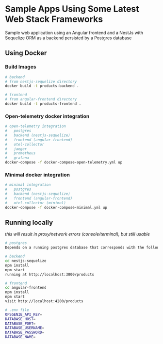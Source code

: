 
# Sample Apps Using Some Latest Web Stack Frameworks

Sample web application using an Angular frontend and a NestJs with Sequelize ORM as a backend persisted by a Postgres database

## Using Docker

### Build Images
```bash
# backend
# from nestjs-sequelize directory
docker build -t products-backend .

# frontend
# from angular-frontend directory
docker build -t products-frontend .
```

### Open-telemetry docker integration
```bash
# open-telemetry integration
#   postgres
#   backend (nestjs-sequelize)
#   frontend (angular-frontend)
#   otel-collector
#   jaeger
#   prometheus
#   grafana
docker-compose -f docker-compose-open-telemetry.yml up
```
### Minimal docker integration
```bash
# minimal integration
#   postgres
#   backend (nestjs-sequelize)
#   frontend (angular-frontend)
#   otel-collector (minimal)
docker-compose -f docker-compose-minimal.yml up
```

## Running locally
_this will result in proxy/network errors (console/terminal), but still usable_
```bash
# postgres
Depends on a running postgres database that corresponds with the following database variables

# backend
cd nestjs-sequelize
npm install
npm start
running at http://localhost:3000/products

# frontend
cd angular-frontend
npm install
npm start
visit http://localhost:4200/products
```


```bash
# .env file
OPSGENIE_API_KEY=
DATABASE_HOST=
DATABASE_PORT=
DATABASE_USERNAME=
DATABASE_PASSWORD=
DATABASE_NAME=
```